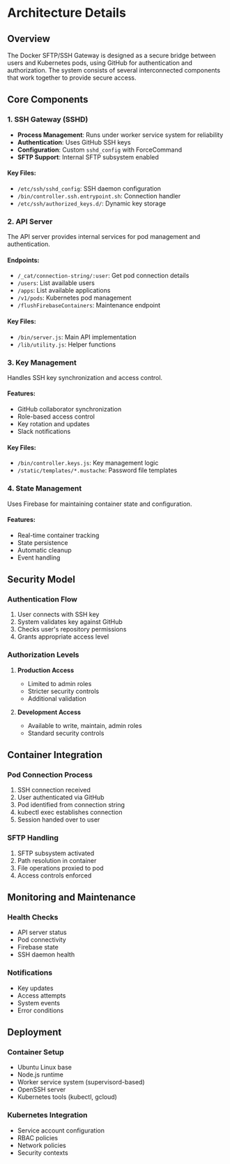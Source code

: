 # Architecture Details

## Overview

The Docker SFTP/SSH Gateway is designed as a secure bridge between users and Kubernetes pods, using GitHub for authentication and authorization. The system consists of several interconnected components that work together to provide secure access.

## Core Components

### 1. SSH Gateway (SSHD)

- **Process Management**: Runs under worker service system for reliability
- **Authentication**: Uses GitHub SSH keys
- **Configuration**: Custom `sshd_config` with ForceCommand
- **SFTP Support**: Internal SFTP subsystem enabled

#### Key Files:

- `/etc/ssh/sshd_config`: SSH daemon configuration
- `/bin/controller.ssh.entrypoint.sh`: Connection handler
- `/etc/ssh/authorized_keys.d/`: Dynamic key storage

### 2. API Server

The API server provides internal services for pod management and authentication.

#### Endpoints:

- `/_cat/connection-string/:user`: Get pod connection details
- `/users`: List available users
- `/apps`: List available applications
- `/v1/pods`: Kubernetes pod management
- `/flushFirebaseContainers`: Maintenance endpoint

#### Key Files:

- `/bin/server.js`: Main API implementation
- `/lib/utility.js`: Helper functions

### 3. Key Management

Handles SSH key synchronization and access control.

#### Features:

- GitHub collaborator synchronization
- Role-based access control
- Key rotation and updates
- Slack notifications

#### Key Files:

- `/bin/controller.keys.js`: Key management logic
- `/static/templates/*.mustache`: Password file templates

### 4. State Management

Uses Firebase for maintaining container state and configuration.

#### Features:

- Real-time container tracking
- State persistence
- Automatic cleanup
- Event handling

## Security Model

### Authentication Flow

1. User connects with SSH key
2. System validates key against GitHub
3. Checks user's repository permissions
4. Grants appropriate access level

### Authorization Levels

1. **Production Access**

   - Limited to admin roles
   - Stricter security controls
   - Additional validation

2. **Development Access**
   - Available to write, maintain, admin roles
   - Standard security controls

## Container Integration

### Pod Connection Process

1. SSH connection received
2. User authenticated via GitHub
3. Pod identified from connection string
4. kubectl exec establishes connection
5. Session handed over to user

### SFTP Handling

1. SFTP subsystem activated
2. Path resolution in container
3. File operations proxied to pod
4. Access controls enforced

## Monitoring and Maintenance

### Health Checks

- API server status
- Pod connectivity
- Firebase state
- SSH daemon health

### Notifications

- Key updates
- Access attempts
- System events
- Error conditions

## Deployment

### Container Setup

- Ubuntu Linux base
- Node.js runtime
- Worker service system (supervisord-based)
- OpenSSH server
- Kubernetes tools (kubectl, gcloud)

### Kubernetes Integration

- Service account configuration
- RBAC policies
- Network policies
- Security contexts
